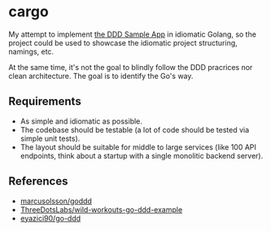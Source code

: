 # cargo

My attempt to implement [the DDD Sample App](https://github.com/citerus/dddsample-core) in idiomatic Golang, 
so the project could be used to showcase the idiomatic project structuring, namings, etc.

At the same time, it's not the goal to blindly follow the DDD pracrices nor clean architecture. The goal is to identify the Go's way.

## Requirements

- As simple and idiomatic as possible.
- The codebase should be testable (a lot of code should be tested via simple unit tests).
- The layout should be suitable for middle to large services (like 100 API endpoints, think about a startup with a single monolitic backend server).

## References

- [marcusolsson/goddd](https://github.com/marcusolsson/goddd)
- [ThreeDotsLabs/wild-workouts-go-ddd-example](https://github.com/ThreeDotsLabs/wild-workouts-go-ddd-example)
- [eyazici90/go-ddd](https://github.com/eyazici90/go-ddd/tree/master)

